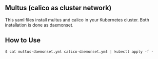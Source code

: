 ## Multus (calico as cluster network)

This yaml files install multus and calico in your Kubernetes cluster. Both installation is done as daemonset.

## How to Use

```
$ cat multus-daemonset.yml calico-daemonset.yml | kubectl apply -f -
```
